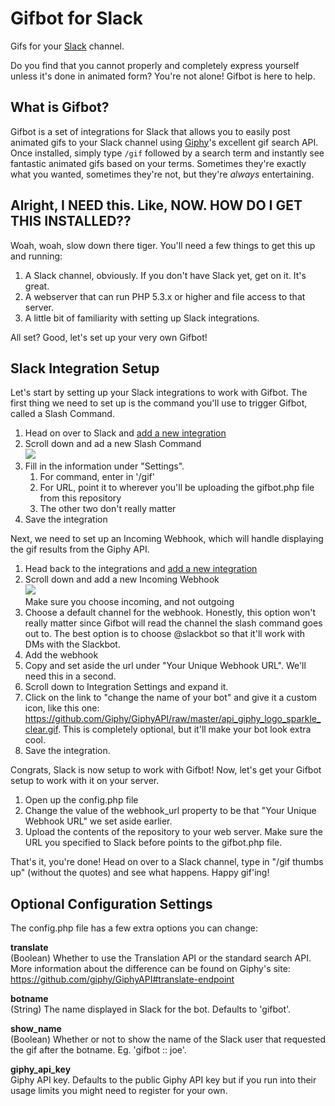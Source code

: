 # Gifbot for Slack

Gifs for your [Slack](https://slack.com) channel.

Do you find that you cannot properly and completely express yourself unless it's done in animated form? You're not alone! Gifbot is here to help.

## What is Gifbot?

Gifbot is a set of integrations for Slack that allows you to easily post animated gifs to your Slack channel using [Giphy](http://gifphy.com)'s excellent gif search API. Once installed, simply type `/gif` followed by a search term and instantly see fantastic animated gifs based on your terms. Sometimes they're exactly what you wanted, sometimes they're not, but they're *always* entertaining.

## Alright, I NEED this. Like, NOW. HOW DO I GET THIS INSTALLED??

Woah, woah, slow down there tiger. You'll need a few things to get this up and running:

1. A Slack channel, obviously. If you don't have Slack yet, get on it. It's great.
2. A webserver that can run PHP 5.3.x or higher and file access to that server.
3. A little bit of familiarity with setting up Slack integrations.

All set? Good, let's set up your very own Gifbot!

## Slack Integration Setup

Let's start by setting up your Slack integrations to work with Gifbot. The first thing we need to set up is the command you'll use to trigger Gifbot, called a Slash Command.

1. Head on over to Slack and [add a new integration](slack.com/services/new)
2. Scroll down and ad a new Slash Command  
   ![](http://cl.ly/WsJY/image.png)
3. Fill in the information under "Settings".
	1. For command, enter in '/gif'
	2. For URL, point it to wherever you'll be uploading the gifbot.php file from this repository
	3. The other two don't really matter
4. Save the integration

Next, we need to set up an Incoming Webhook, which will handle displaying the gif results from the Giphy API.

1. Head back to the integrations and [add a new integration](slack.com/services/new)
2. Scroll down and add a new Incoming Webhook  
   ![](http://cl.ly/Wrob/image.png)  
   Make sure you choose incoming, and not outgoing
3. Choose a default channel for the webhook. Honestly, this option won't really matter since Gifbot will read the channel the slash command goes out to. The best option is to choose @slackbot so that it'll work with DMs with the Slackbot.
4. Add the webhook
5. Copy and set aside the url under "Your Unique Webhook URL". We'll need this in a second.
6. Scroll down to Integration Settings and expand it.
7. Click on the link to "change the name of your bot" and give it a custom icon, like this one: https://github.com/Giphy/GiphyAPI/raw/master/api_giphy_logo_sparkle_clear.gif. This is completely optional, but it'll make your bot look extra cool.
8. Save the integration.

Congrats, Slack is now setup to work with Gifbot! Now, let's get your Gifbot setup to work with it on your server.

1. Open up the config.php file
2. Change the value of the webhook_url property to be that "Your Unique Webhook URL" we set aside earlier.
3. Upload the contents of the repository to your web server. Make sure the URL you specified to Slack before points to the gifbot.php file.

That's it, you're done! Head on over to a Slack channel, type in "/gif thumbs up" (without the quotes) and see what happens. Happy gif'ing!

## Optional Configuration Settings

The config.php file has a few extra options you can change:

**translate**  
(Boolean) Whether to use the Translation API or the standard search API. More information about the  difference can be found on Giphy's site: https://github.com/giphy/GiphyAPI#translate-endpoint

**botname**  
(String) The name displayed in Slack for the bot. Defaults to 'gifbot'.

**show_name**  
(Boolean) Whether or not to show the name of the Slack user that requested the gif after the botname. Eg. 'gifbot :: joe'.

**giphy_api_key**  
Giphy API key. Defaults to the public Giphy API key but if you run into their usage limits you might need to register for your own.